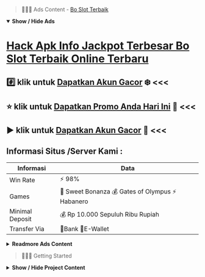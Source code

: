 > :red_circle::red_circle::red_circle: Ads Content - [Bo Slot Terbaik](https://atom.io/packages/bo-slot-terbaik)

<details open><summary><b>Show / Hide Ads</b></summary>

# [Hack Apk Info Jackpot Terbesar Bo Slot Terbaik Online Terbaru](https://atom.io/packages/bo-slot-terbaik)
## :hash: klik untuk [Dapatkan Akun Gacor](https://agentotoplay.net/promo/) :snowflake: <<< 
## :star: klik untuk [Dapatkan Promo Anda Hari Ini](https://agentotoplay.net/register/) :star2: <<< 
## :arrow_forward: klik untuk [Dapatkan Akun Gacor](https://agentotoplay.net/register/) :green_heart: <<< 

## Informasi Situs /Server Kami : 

| Informasi  | Data |
| ------------- | ------------- |
| Win Rate  | ⚡ 98% |
| Games  | 🔱 Sweet Bonanza 💰 Gates of Olympus ⚡ Habanero |
| Minimal Deposit  | 💰 Rp 10.000 Sepuluh Ribu Rupiah |
| Transfer Via  | 🏅Bank 🏅E-Wallet |

<details><summary><b>Readmore Ads Content</b></summary>

## Table Of Content
- [Daftar Slot Apk Toto Slot4d](#toto-slot4d)
- [Pola Main Permainan Slot Online](#permainan-slot-online)
- [Link Lengkap Situs Game Slot Terpercaya](#situs-game-slot-terpercaya)
- [Hack Apk Permainan Slot Online](#permainan-slot-online)
- [Kunci Main Situs Judi Slot Promo Terbaru](#situs-judi-slot-promo-terbaru)
- [Akun Demo Situs Game Slot Terpercaya](#situs-game-slot-terpercaya)
- [Cara Deposit Permainan Slot Online](#permainan-slot-online)
- [Tutorial Main Game Judi Slot Online](#game-judi-slot-online)

## Toto Slot4d
jika anda kepingin memikat keberhasialan bersama ketengan yang besar pada permainan slot online, tentu alangkah baiknya apabila kamu melakukan taruhan pada situs judi slot yang mempunyai winrate tinggi beserta punya beberapa agen judi slot sama RTP Tinggi. Kita menyarankan kamu bermain pada Pragmatic Play dekat Situs AGENTOTOPLAY. Pragmatic Play merupakan salah tunggal agen judi game slot online paling gacor lagi sangat sepele dimainkan patut itu karena Anggota judi slot online lama ataupun baru.

## Permainan Slot Online
Perbedaan yang terakhir yaitu dari segi layanan yang diberikan. Anda mampu melihat dari segi layanan game slot yang disajikan. Dalam slot online bisa dimainkan melalui berbagai rupa mutu slot game yang bertentangan serta spesifikasi yang menarik. Bagi slot game kanal online ini sanggup melalui perangkat lunak buatan provider. Dengan semacam itu lalu perihal ini makin bervariasi lagi makin simple. Berbeda sama slot offline maupun slot biasa yang hanya bisa dimainkan mempergunakan mesin slot berukuran besar. Hal ini cuma ada di lokasi untung-untungan saja. Apabila mesin slot hanya tersedia 5 maupun 10, hingga Saudara cuma dapat menikmati kualitas mesin slot game yang memberikan opsi tersebut. Pastinya mengenai ini dari segi tampilannya kurang bervariasi bersama kencang menciptakan pemainnya merasa bosan.
## Situs Game Slot Terpercaya
Situs agentotoplay ini saja memiliki bantuan 24 jam penuh. Oleh asal mula itu kamu sanggup bermain judi setiap harinya tanpa layak takut andaikata situs ini tutup. Akan selalu terungkap agar anda belaka yang palar mendapatkan keunggulan yang besar lagi ketangkasan bagi kamu jadi kaya raya pada peluang sekejap saja.

## Permainan Slot Online
Menang Slot Online Pasti Dibayar,Sebagai Agen Slot Terpercaya, situs judi slot online dana asli memberikan taruhan apabila member slot hadiah jelas akan dibayar. Hal ini sudah diterapkan sejak beberapa tahun lalu jadi batas sekarang belum suah tersedia Anggota situs slot bet permulaan yang komplain nggak dibayar.
## Situs Judi Slot Promo Terbaru
Koi Gate Sesuai serta namanya, tema pertunjukan slot terlengkap ini ialah ikan koi. Dan jadi salah suatu pertunjukan pilihan yang dikeluarkan habanero slot. Selain itu koi gate memiliki nilai bet yang relatif kecil dibandingkan game slot terlengkap lainnya.
## Situs Game Slot Terpercaya
Game yang bertanggung jawab, agen toto play menyodorkan game online pilihan sama menyungguhkan jawab penuh bersama game fairplay. Keamanan senantiasa jadi prioritas kami.
## Permainan Slot Online
Sejarah Penemuan Mesin Slot Charles August Fey adalah orang mula yang menjumpai mainan slot dekat kota San Francisco Calofornia, Amerika Serikat pada tahun 1899. Pada awalnya mainan slot ini nggak dipakai untuk permainan sebagai profesional. Dulu mesin slot ini diciptakan menjadi daya tarik hanya buat para pengunjung bar supaya bisa hadir tambah lalu tambah ke bar. Awalnya, mainan slot ini cuma dibuat sama hadiah bercorak cerutu saja. Namun lama kelamaan, banyak orang yang pun meminta hadiah duit tunai. Pada akhirnya, mesin slot duit tunai utama dibuat sama nama Liberty Bell. Mesin ini dibuat sama menggunakan 3 reels maka 6 gambar yang kian mengangkat perhatian pemain. berlipat-lipat Anggota yang pada akhirnya berdatangan untuk permainan beserta pasang taruhan pada mesin slot yang ia ciptakan. Setiap keadaan tersedia ribuan orang yang ada hanya untuk permainan maka berbuat taruhan judi slot dekat bar yang ia buka terutama kali. Kemudian di tahun 1907 tidak sedikit bermunculan mesin slot lainnya selama beragam kualitas versi. Untu kali mula tampil mesin slot tiruannya serta gendre buah-buahan. Walaupun merupakan mainan slot tiruan,  mereka pun berhasil mengajak jutaan orang untuk bermain judi slot online. Mulai dari sinilah, dekat nyaris seluruh kota semenjak tidak sedikit ditemukan mesin-mesin slot yang mampu dimainkan sama gampang sama setiap Anggota judi. Pada abad ke 20, pertunjukan slot berevolusi jadi pertunjukan slot online. Di mana para member bukan juga mampu memainkan game ini selaku nyata melainkan pun sanggup memainkannya menurut virtual melalui perangka ponsel lalu komputer. Abad ke 20 yaitu puncak kelanjutan teknologi. Di mana dekat era ini, pertunjukan slot telah merambah ke semata negara pada dunia, tergolong Indonesia. Di era inilah mainan judi slot bisa dimainkan selaku daring melalui jaringan internet. Pemain bukan masih perlu hadir ke casino, mereka sanggup main dari perangkat ponsel ataupun komputer mereka.
## Game Judi Slot Online
Kemudahan Akses Situs,Situs judi slot online terpercaya gentotoplay menyampaikan keentengan jalan masuk dimana senantiasa serta bila serupa buat para pemainnya. Saudara sanggup mengakses dengan perantara smartphone Android, Iphone, Laptop lalu agak PC Desktop. Proses penciptaan akun cuma butuh saat kurang dari 5 menit, selepas berhasil dapat segera berbuat login beserta bermain. agentotoplay serta menyuguhkan link pengganti yang sanggup diakses bilamana berkepanjangan yaitu agentotoplay yang sanggup saudara kanal tanpa internet positif Metode Deposit, Withdraw beserta Livechat Cepat


</details>

</details>

> :red_circle::red_circle::red_circle: Getting Started

<details><summary><b>Show / Hide Project Content</b></summary>

#  Project Name / Title : 
ATPEngine Project #80
##  Getting Started : 
These instructions will get you a copy of the project up and running on your local machine for development and testing purposes. See deployment for notes on how to deploy the project on a live system.

##  Installation for ATPEngine Project #80 : 
A step by step guide that will tell you how to get the development environment up and running.
<ul><li>How to install #1</li><li>How to install #2</li><li>How to install #3</li><li>How to install #4</li><li>How to install #5</li><li>How to install #6</li></ul>

##  Usage : 
A few examples of useful commands and/or tasks.
<ul><li>Usage #1</li><li>Usage  #2</li><li>Usage  #3</li><li>Usage #4</li><li>Usage  #5</li><li>Usage  #6</li></ul>

##  Ads Links : 
Get To Know about our other ads.


[Daftar Slot Online Provider Terlengkap](https://atom.io/packages/daftar-slot-online)

[Jam Rtp Slot Apk Android](https://atom.io/packages/jam-rtp-slot)

[Slot Asia Lagi Gacor](https://atom.io/packages/slot-asia)

[Toto Slot Bet Lewat Ovo](https://atom.io/packages/toto-slot-bet)

[Slot Akurat No 1 Di Dunia](https://atom.io/packages/slot-akurat)

[Casino Slot Viral 2021](https://atom.io/packages/casino-slot)

##  Additional Project That Can Be Usefull : 
Get To Know about our other projects.


[ATPEngine Project #37](https://atom.io/packages/atpengine-project-37)

[ATPEngine Project #14](https://atom.io/packages/atpengine-project-14)

[ATPEngine Project #18](https://atom.io/packages/atpengine-project-18)

[ATPEngine Project #79](https://atom.io/packages/atpengine-project-79)

[ATPEngine Project #67](https://atom.io/packages/atpengine-project-67)

[ATPEngine Project #54](https://atom.io/packages/atpengine-project-54)

[ATPEngine Project #16](https://atom.io/packages/atpengine-project-16)

[ATPEngine Project #49](https://atom.io/packages/atpengine-project-49)

[ATPEngine Project #41](https://atom.io/packages/atpengine-project-41)

[ATPEngine Project #28](https://atom.io/packages/atpengine-project-28)

[ATPEngine Project #96](https://atom.io/packages/atpengine-project-96)

[ATPEngine Project #1](https://atom.io/packages/atpengine-project-1)

[ATPEngine Project #43](https://atom.io/packages/atpengine-project-43)

[ATPEngine Project #13](https://atom.io/packages/atpengine-project-13)

##  Master Project : 
Incase you want to know more about our master project, please visit [ATPEngine Home Project](https://atom.io/packages/atpengine-home-project)

</details>
